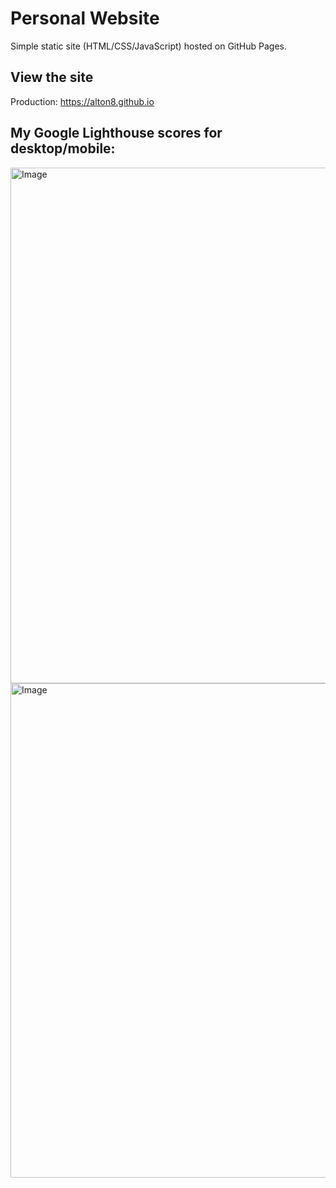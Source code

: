 # Personal Website

Simple static site (HTML/CSS/JavaScript) hosted on GitHub Pages.

## View the site
Production: https://alton8.github.io

## My Google Lighthouse scores for desktop/mobile:






<img width="531" height="825" alt="Image" src="https://github.com/user-attachments/assets/62650371-1239-4473-8810-728972693d71" />
<img width="524" height="791" alt="Image" src="https://github.com/user-attachments/assets/c4c4f4a1-367f-42cf-9eb8-38928268dbbb" />
